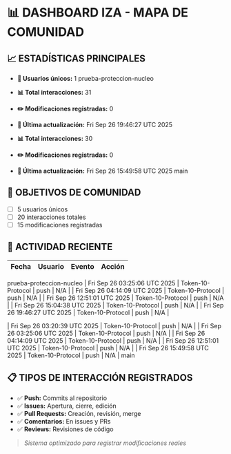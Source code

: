 # 📊 DASHBOARD IZA - MAPA DE COMUNIDAD

## 📈 ESTADÍSTICAS PRINCIPALES

- **👥 Usuarios únicos:** 1
 prueba-proteccion-nucleo
- **📊 Total interacciones:** 31
- **✏️ Modificaciones registradas:** 0
- **📅 Última actualización:** Fri Sep 26 19:46:27 UTC 2025

- **📊 Total interacciones:** 30
- **✏️ Modificaciones registradas:** 0
- **📅 Última actualización:** Fri Sep 26 15:49:58 UTC 2025
 main

## 🎯 OBJETIVOS DE COMUNIDAD

- [ ] 5 usuarios únicos
- [ ] 20 interacciones totales
- [ ] 15 modificaciones registradas

## 🔄 ACTIVIDAD RECIENTE

| Fecha | Usuario | Evento | Acción |
|-------|---------|--------|---------|
 prueba-proteccion-nucleo
| Fri Sep 26 03:25:06 UTC 2025 | Token-10-Protocol | push | N/A |
| Fri Sep 26 04:14:09 UTC 2025 | Token-10-Protocol | push | N/A |
| Fri Sep 26 12:51:01 UTC 2025 | Token-10-Protocol | push | N/A |
| Fri Sep 26 15:04:38 UTC 2025 | Token-10-Protocol | push | N/A |
| Fri Sep 26 19:46:27 UTC 2025 | Token-10-Protocol | push | N/A |

| Fri Sep 26 03:20:39 UTC 2025 | Token-10-Protocol | push | N/A |
| Fri Sep 26 03:25:06 UTC 2025 | Token-10-Protocol | push | N/A |
| Fri Sep 26 04:14:09 UTC 2025 | Token-10-Protocol | push | N/A |
| Fri Sep 26 12:51:01 UTC 2025 | Token-10-Protocol | push | N/A |
| Fri Sep 26 15:49:58 UTC 2025 | Token-10-Protocol | push | N/A |
 main

## 📋 TIPOS DE INTERACCIÓN REGISTRADOS

- ✅ **Push:** Commits al repositorio
- ✅ **Issues:** Apertura, cierre, edición
- ✅ **Pull Requests:** Creación, revisión, merge
- ✅ **Comentarios:** En issues y PRs
- ✅ **Reviews:** Revisiones de código

> *Sistema optimizado para registrar modificaciones reales*
